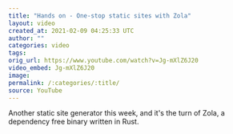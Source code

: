 ```yaml
---
title: "Hands on - One-stop static sites with Zola"
layout: video
created_at: 2021-02-09 04:25:33 UTC
author: ""
categories: video
tags: 
orig_url: https://www.youtube.com/watch?v=Jg-mXlZ6J20
video_embed: Jg-mXlZ6J20
image:
permalink: /:categories/:title/
source: YouTube
---
```

Another static site generator this week, and it's the turn of Zola, a dependency free binary written in Rust.